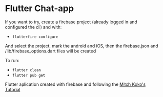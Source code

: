 # Flutter Chat-app

If you want to try, create a firebase project (already logged in and configured the cli) and with:
- `flutterfire configure`
  
And select the project, mark the android and iOS, then the firebase.json and /lib/firebase_options.dart files will be created

To run:
- `flutter clean`
- `flutter pub get`

Flutter aplication created with firebase and following the [Mitch Koko's Tutorial](https://www.youtube.com/watch?v=mBBycL0EtBQ&t=1327s&ab_channel=MitchKoko)
